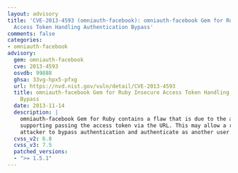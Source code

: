 ```yaml
---
layout: advisory
title: 'CVE-2013-4593 (omniauth-facebook): omniauth-facebook Gem for Ruby Insecure
  Access Token Handling Authentication Bypass'
comments: false
categories:
- omniauth-facebook
advisory:
  gem: omniauth-facebook
  cve: 2013-4593
  osvdb: 99888
  ghsa: 33vg-hpx5-pfxg
  url: https://nvd.nist.gov/vuln/detail/CVE-2013-4593
  title: omniauth-facebook Gem for Ruby Insecure Access Token Handling Authentication
    Bypass
  date: 2013-11-14
  description: |
    omniauth-facebook Gem for Ruby contains a flaw that is due to the application
    supporting passing the access token via the URL. This may allow a remote
    attacker to bypass authentication and authenticate as another user.
  cvss_v2: 6.8
  cvss_v3: 7.5
  patched_versions:
  - ">= 1.5.1"
---
```

